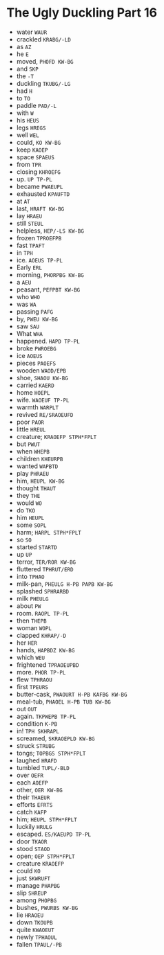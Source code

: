 # The Ugly Duckling Part 16

* water `WAUR`
* crackled `KRABG/-LD`
* as `AZ`
* he `E`
* moved, `PHOFD KW-BG`
* and `SKP`
* the `-T`
* duckling `TKUBG/-LG`
* had `H`
* to `TO`
* paddle `PAD/-L`
* with `W`
* his `HEUS`
* legs `HREGS`
* well `WEL`
* could, `KO KW-BG`
* keep `KAOEP`
* space `SPAEUS`
* from `TPR`
* closing `KHROEFG`
* up. `UP TP-PL`
* became `PWAEUPL`
* exhausted `KPAUFTD`
* at `AT`
* last, `HRAFT KW-BG`
* lay `HRAEU`
* still `STEUL`
* helpless, `HEP/-LS KW-BG`
* frozen `TPROEFPB`
* fast `TPAFT`
* in `TPH`
* ice. `AOEUS TP-PL`
* Early `ERL`
* morning, `PHORPBG KW-BG`
* a `AEU`
* peasant, `PEFPBT KW-BG`
* who `WHO`
* was `WA`
* passing `PAFG`
* by, `PWEU KW-BG`
* saw `SAU`
* What `WHA`
* happened. `HAPD TP-PL`
* broke `PWROEBG`
* ice `AOEUS`
* pieces `PAOEFS`
* wooden `WAOD/EPB`
* shoe, `SHAOU KW-BG`
* carried `KAERD`
* home `HOEPL`
* wife. `WAOEUF TP-PL`
* warmth `WARPLT`
* revived `RE/SRAOEUFD`
* poor `PAOR`
* little `HREUL`
* creature; `KRAOEFP STPH*FPLT`
* but `PWUT`
* when `WHEPB`
* children `KHEURPB`
* wanted `WAPBTD`
* play `PHRAEU`
* him, `HEUPL KW-BG`
* thought `THAUT`
* they `THE`
* would `WO`
* do `TKO`
* him `HEUPL`
* some `SOPL`
* harm; `HARPL STPH*FPLT`
* so `SO`
* started `STARTD`
* up `UP`
* terror, `TER/ROR KW-BG`
* fluttered `TPHRUT/ERD`
* into `TPHAO`
* milk-pan, `PHEULG H-PB PAPB KW-BG`
* splashed `SPHRARBD`
* milk `PHEULG`
* about `PW`
* room. `RAOPL TP-PL`
* then `THEPB`
* woman `WOPL`
* clapped `KHRAP/-D`
* her `HER`
* hands, `HAPBDZ KW-BG`
* which `WEU`
* frightened `TPRAOEUPBD`
* more. `PHOR TP-PL`
* flew `TPHRAOU`
* first `TPEURS`
* butter-cask, `PWAOURT H-PB KAFBG KW-BG`
* meal-tub, `PHAOEL H-PB TUB KW-BG`
* out `OUT`
* again. `TKPWEPB TP-PL`
* condition `K-PB`
* in! `TPH SKHRAPL`
* screamed, `SKRAOEPLD KW-BG`
* struck `STRUBG`
* tongs; `TOPBGS STPH*FPLT`
* laughed `HRAFD`
* tumbled `TUPL/-BLD`
* over `OEFR`
* each `AOEFP`
* other, `OER KW-BG`
* their `THAEUR`
* efforts `EFRTS`
* catch `KAFP`
* him; `HEUPL STPH*FPLT`
* luckily `HRULG`
* escaped. `ES/KAEUPD TP-PL`
* door `TKAOR`
* stood `STAOD`
* open; `OEP STPH*FPLT`
* creature `KRAOEFP`
* could `KO`
* just `SKWRUFT`
* manage `PHAPBG`
* slip `SHREUP`
* among `PHOPBG`
* bushes, `PWURBS KW-BG`
* lie `HRAOEU`
* down `TKOUPB`
* quite `KWAOEUT`
* newly `TPHAOUL`
* fallen `TPAUL/-PB`
